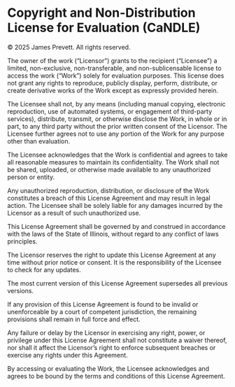 # Copyright and Non-Distribution License for Evaluation (CaNDLE)

© 2025 James Prevett. All rights reserved.

The owner of the work (“Licensor”) grants to the recipient (“Licensee”) a limited, non-exclusive, non-transferable, and non-sublicensable license to access the work (“Work”) solely for evaluation purposes. This license does not grant any rights to reproduce, publicly display, perform, distribute, or create derivative works of the Work except as expressly provided herein.

The Licensee shall not, by any means (including manual copying, electronic reproduction, use of automated systems, or engagement of third-party services), distribute, transmit, or otherwise disclose the Work, in whole or in part, to any third party without the prior written consent of the Licensor. The Licensee further agrees not to use any portion of the Work for any purpose other than evaluation.

The Licensee acknowledges that the Work is confidential and agrees to take all reasonable measures to maintain its confidentiality. The Work shall not be shared, uploaded, or otherwise made available to any unauthorized person or entity.

Any unauthorized reproduction, distribution, or disclosure of the Work constitutes a breach of this License Agreement and may result in legal action. The Licensee shall be solely liable for any damages incurred by the Licensor as a result of such unauthorized use.

This License Agreement shall be governed by and construed in accordance with the laws of the State of Illinois, without regard to any conflict of laws principles.

The Licensor reserves the right to update this License Agreement at any time without prior notice or consent. It is the responsibility of the Licensee to check for any updates.

The most current version of this License Agreement supersedes all previous versions.

If any provision of this License Agreement is found to be invalid or unenforceable by a court of competent jurisdiction, the remaining provisions shall remain in full force and effect.

Any failure or delay by the Licensor in exercising any right, power, or privilege under this License Agreement shall not constitute a waiver thereof, nor shall it affect the Licensor’s right to enforce subsequent breaches or exercise any rights under this Agreement.

By accessing or evaluating the Work, the Licensee acknowledges and agrees to be bound by the terms and conditions of this License Agreement.
